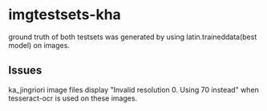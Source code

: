 # imgtestsets-kha
ground truth of both testsets was generated by using latin.traineddata(best model) on images.

## Issues
ka_jingriori image files display "Invalid resolution 0. Using 70 instead" when tesseract-ocr is used on these images.
